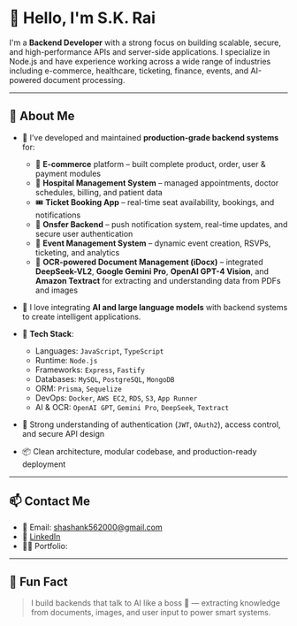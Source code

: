 # 👋 Hello, I'm S.K. Rai

I'm a **Backend Developer** with a strong focus on building scalable, secure, and high-performance APIs and server-side applications. I specialize in Node.js and have experience working across a wide range of industries including e-commerce, healthcare, ticketing, finance, events, and AI-powered document processing.

---

## 🚀 About Me

- 💼 I’ve developed and maintained **production-grade backend systems** for:
  - 🛒 **E-commerce** platform – built complete product, order, user & payment modules
  - 🏥 **Hospital Management System** – managed appointments, doctor schedules, billing, and patient data
  - 🎟️ **Ticket Booking App** – real-time seat availability, bookings, and notifications
  - 🔁 **Onsfer Backend** – push notification system, real-time updates, and secure user authentication
  - 🎉 **Event Management System** – dynamic event creation, RSVPs, ticketing, and analytics
  - 🧾 **OCR-powered Document Management (iDocx)** – integrated **DeepSeek-VL2**, **Google Gemini Pro**, **OpenAI GPT-4 Vision**, and **Amazon Textract** for extracting and understanding data from PDFs and images

- 🧠 I love integrating **AI and large language models** with backend systems to create intelligent applications.

- 🧰 **Tech Stack**:
  - Languages: `JavaScript`, `TypeScript`
  - Runtime: `Node.js`
  - Frameworks: `Express`, `Fastify`
  - Databases: `MySQL`, `PostgreSQL`, `MongoDB`
  - ORM: `Prisma`, `Sequelize`
  - DevOps: `Docker`, `AWS EC2`, `RDS`, `S3`, `App Runner`
  - AI & OCR: `OpenAI GPT`, `Gemini Pro`, `DeepSeek`, `Textract`

- 🔐 Strong understanding of authentication (`JWT`, `OAuth2`), access control, and secure API design

- 📦 Clean architecture, modular codebase, and production-ready deployment

---

## 📫 Contact Me

- 📧 Email: shashank562000@gmail.com  
- 💼 [LinkedIn](https://linkedin.com/in/shashankrai-8729b1184/)  
- 🧑‍💻 Portfolio: 

---

## 🧾 Fun Fact

> I build backends that talk to AI like a boss 🤖 — extracting knowledge from documents, images, and user input to power smart systems.

